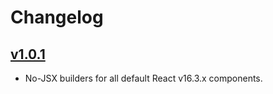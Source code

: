 # Changelog


## [v1.0.1](https://github.com/uqbar-project/njsx-react/releases/v1.0.1)
- No-JSX builders for all default React v16.3.x components.